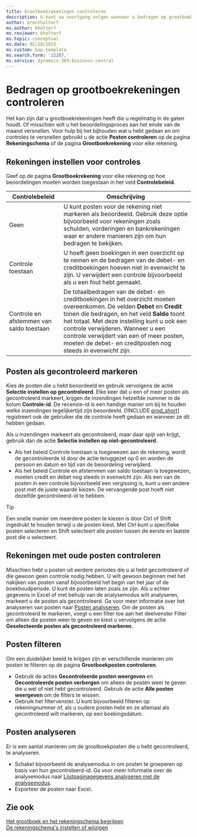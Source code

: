 ```yaml
---
title: Grootboekrekeningen controleren
description: U kunt uw voortgang volgen wanneer u bedragen op grootboekrekeningen controleert.
author: brentholtorf
ms.author: bholtorf
ms.reviewer: bholtorf
ms.topic: conceptual
ms.date: 02/28/2023
ms.custom: bap-template
ms.search.form: '22207,'
ms.service: dynamics-365-business-central
---
```


# Bedragen op grootboekrekeningen controleren

Het kan zijn dat u grootboekrekeningen heeft die u regelmatig in de gaten houdt. Of misschien wilt u het beoordelingsproces aan het einde van de maand versnellen. Voor hulp bij het bijhouden wat u hebt gedaan en om controles te versnellen gebruikt u de actie **Posten controleren** op de pagina **Rekeningschema** of de pagina **Grootboekrekening** voor elke rekening. 

## Rekeningen instellen voor controles

Geef op de pagina **Grootboekrekening** voor elke rekening op hoe beoordelingen moeten worden toegestaan in het veld **Controlebeleid**.

|Controlebeleid  |Omschrijving  |
|---------|---------|
|Geen     | U kunt posten voor de rekening niet markeren als beoordeeld. Gebruik deze optie bijvoorbeeld voor rekeningen zoals schulden, vorderingen en bankrekeningen waar er andere manieren zijn om hun bedragen te bekijken.        |
|Controle toestaan     | U hoeft geen boekingen in een overzicht op te nemen en de bedragen van de debet- en creditboekingen hoeven niet in evenwicht te zijn. U verwijdert een controle bijvoorbeeld als u een fout hebt gemaakt.        |
|Controle en afstemmen van saldo toestaan     | De totaalbedragen van de debet- en creditboekingen in het overzicht moeten overeenkomen. De velden **Debet** en **Credit** tonen die bedragen, en het veld **Saldo** toont het totaal. Met deze instelling kunt u ook een controle verwijderen. Wanneer u een controle verwijdert van een of meer posten, moeten de debet- en creditposten nog steeds in evenwicht zijn.        |

## Posten als gecontroleerd markeren

Kies de posten die u hebt beoordeeld en gebruik vervolgens de actie **Selectie instellen op gecontroleerd**. Elke keer dat u een of meer posten als gecontroleerd markeert, krijgen de inzendingen hetzelfde nummer in de kolom **Controle-id**. De recensie-id is een handige manier om bij te houden welke inzendingen tegelijkertijd zijn beoordeeld. [!INCLUDE [prod_short](includes/prod_short.md)] registreert ook de gebruiker die de controle heeft gedaan en wanneer ze dit hebben gedaan.

Als u inzendingen markeert als gecontroleerd, maar daar spijt van krijgt, gebruik dan de actie **Selectie instellen op niet-gecontroleerd**.

* Als het beleid Controle toestaan is toegewezen aan de rekening, wordt de gecontroleerde id door de actie teruggezet op 0 en worden de persoon en datum en tijd van de beoordeling verwijderd. 
* Als het beleid Controle en afstemmen van saldo toestaan is toegewezen, moeten credit en debet nog steeds in evenwicht zijn. Als een van de posten in een controle bijvoorbeeld een vergissing is, kunt u een andere post met de juiste waarde kiezen. De vervangende post hoeft niet dezelfde gecontroleerd-id te hebben.

> [!TIP]
> Een snelle manier om meerdere posten te kiezen is door Ctrl of Shift ingedrukt te houden terwijl u de posten kiest. Met Ctrl kunt u specifieke posten selecteren en Shift selecteert alle posten tussen de eerste en laatste post die u selecteert.

## Rekeningen met oude posten controleren

Misschien hebt u posten uit eerdere periodes die u al hebt gecontroleerd of die gewoon geen controle nodig hebben. U wilt gewoon beginnen met het nakijken van posten vanaf bijvoorbeeld het begin van het jaar of de boekhoudperiode. U kunt de posten laten zoals ze zijn. Als u echter gegevens in Excel of met behulp van de analysemodus wilt analyseren, markeert u de posten als gecontroleerd. Ga voor meer informatie over het analyseren van posten naar [Posten analyseren](#analyze-entries). Om de posten als gecontroleerd te markeren, voegt u een filter toe aan het deelvenster Filter om alleen die posten weer te geven en kiest u vervolgens de actie **Geselecteerde posten als gecontroleerd markeren**.

## Posten filteren

Om een duidelijker beeld te krijgen zijn er verschillende manieren om posten te filteren op de pagina **Grootboekposten controleren**.

* Gebruik de acties **Gecontroleerde posten weergeven** en **Gecontroleerde posten verbergen** om alleen de posten weer te geven die u wel of niet hebt gecontroleerd. Gebruik de actie **Alle posten weergeven** om de filters te wissen.
* Gebruik het filtervenster. U kunt bijvoorbeeld filteren op rekeningnummer of, als u oudere posten hebt en ze allemaal als gecontroleerd wilt markeren, op een boekingsdatum.

## Posten analyseren

Er is een aantal manieren om de grootboekposten die u hebt gecontroleerd, te analyseren.

* Schakel bijvoorbeeld de analysemodus in om posten te groeperen op basis van hun gecontroleerd-id. Ga voor meer informatie over de analysemodus naar [Lijstpaginagegevens analyseren met de analysemodus](analysis-mode.md).
* Exporteer de posten naar Excel.

## Zie ook

[Het grootboek en het rekeningschema begrijpen](finance-general-ledger.md)  
[De rekeningschema's instellen of wijzigen](finance-setup-chart-accounts.md)  
